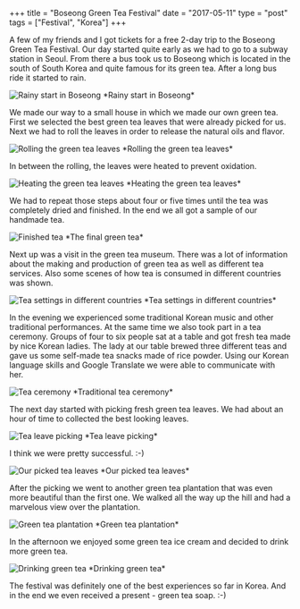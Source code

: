 +++
title = "Boseong Green Tea Festival"
date = "2017-05-11"
type = "post"
tags = ["Festival", "Korea"]
+++

A few of my friends and I got tickets for a free 2-day trip to the Boseong Green Tea Festival. Our day started quite early as we had to go to a subway station in Seoul. From there a bus took us to Boseong which is located in the south of South Korea and quite famous for its green tea. After a long bus ride it started to rain.

<img src="https://c1.staticflickr.com/5/4173/34143915370_4841799df7_z.jpg" alt="Rainy start in Boseong">
*Rainy start in Boseong*

We made our way to a small house in which we made our own green tea. First we selected the best green tea leaves that were already picked for us. Next we had to roll the leaves in order to release the natural oils and flavor.

<img src="https://c1.staticflickr.com/5/4175/34488193596_143a3ce278_z.jpg" alt="Rolling the green tea leaves">
*Rolling the green tea leaves*

In between the rolling, the leaves were heated to prevent oxidation.

<img src="https://c1.staticflickr.com/5/4162/34143914030_025eb094ed_z.jpg" alt="Heating the green tea leaves">
*Heating the green tea leaves*

We had to repeat those steps about four or five times until the tea was completely dried and finished. In the end we all got a sample of our handmade tea.

<img src="https://c1.staticflickr.com/5/4188/34143918180_2ca9ebd6da_z.jpg" alt="Finished tea">
*The final green tea*

Next up was a visit in the green tea museum. There was a lot of information about the making and production of green tea as well as different tea services. Also some scenes of how tea is consumed in different countries was shown.

<img src="https://c1.staticflickr.com/5/4177/33686695874_b9a7b4eb4f_z.jpg" alt="Tea settings in different countries">
*Tea settings in different countries*

In the evening we experienced some traditional Korean music and other traditional performances. At the same time we also took part in a tea ceremony. Groups of four to six people sat at a table and got fresh tea made by nice Korean ladies. The lady at our table brewed three different teas and gave us some self-made tea snacks made of rice powder. Using our Korean language skills and Google Translate we were able to communicate with her.

<img src="https://c1.staticflickr.com/5/4177/34143903660_75f71e5a70_z.jpg" alt="Tea ceremony">
*Traditional tea ceremony*

The next day started with picking fresh green tea leaves. We had about an hour of time to collected the best looking leaves.

<img src="https://c1.staticflickr.com/5/4192/33719063923_ff83b109c2_z.jpg" alt="Tea leave picking">
*Tea leave picking*

I think we were pretty successful. :-)

<img src="https://c1.staticflickr.com/5/4169/33686728334_dc262c1cff_z.jpg" alt="Our picked tea leaves">
*Our picked tea leaves*

After the picking we went to another green tea plantation that was even more beautiful than the first one. We walked all the way up the hill and had a marvelous view over the plantation.

<img src="https://c1.staticflickr.com/5/4166/33719182023_80e054ddcd_z.jpg" alt="Green tea plantation">
*Green tea plantation*

In the afternoon we enjoyed some green tea ice cream and decided to drink more green tea.

<img src="https://c1.staticflickr.com/5/4170/33686839994_a431e27296_z.jpg" alt="Drinking green tea">
*Drinking green tea*

The festival was definitely one of the best experiences so far in Korea. And in the end we even received a present - green tea soap. :-)
